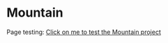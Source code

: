 # Mountain

Page testing:
[ Click on me to test the Mountain project](https://andreybv.github.io/Mountain_layout/)
